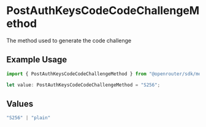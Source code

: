 # PostAuthKeysCodeCodeChallengeMethod

The method used to generate the code challenge

## Example Usage

```typescript
import { PostAuthKeysCodeCodeChallengeMethod } from "@openrouter/sdk/models/operations";

let value: PostAuthKeysCodeCodeChallengeMethod = "S256";
```

## Values

```typescript
"S256" | "plain"
```